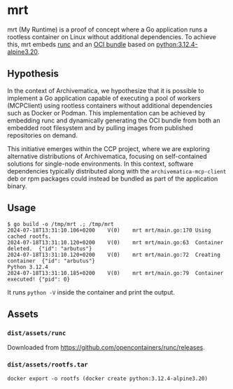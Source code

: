 # mrt

mrt (My Runtime) is a proof of concept where a Go application runs a rootless
container on Linux without additional dependencies. To achieve this, mrt embeds
[runc] and an [OCI bundle] based on [python:3.12.4-alpine3.20].

## Hypothesis

In the context of Archivematica, we hypothesize that it is possible to implement
a Go application capable of executing a pool of workers (MCPClient) using
rootless containers without additional dependencies such as Docker or Podman.
This implementation can be achieved by embedding runc and dynamically generating
the OCI bundle from both an embedded root filesystem and by pulling images from
published repositories on demand.

This initiative emerges within the CCP project, where we are exploring
alternative distributions of Archivematica, focusing on self-contained solutions
for single-node environments. In this context, software dependencies typically
distributed along with the `archivematica-mcp-client` deb or rpm packages could
instead be bundled as part of the application binary.

## Usage

```
$ go build -o /tmp/mrt .; /tmp/mrt
2024-07-18T13:31:10.106+0200	V(0)	mrt	mrt/main.go:170	Using cached rootfs.
2024-07-18T13:31:10.120+0200	V(0)	mrt	mrt/main.go:63	Container deleted.	{"id": "arbutus"}
2024-07-18T13:31:10.120+0200	V(0)	mrt	mrt/main.go:72	Creating container	{"id": "arbutus"}
Python 3.12.4
2024-07-18T13:31:10.185+0200	V(0)	mrt	mrt/main.go:79	Container executed!	{"pid": 0}
```

It runs `python -V` inside the container and print the output.

## Assets

### `dist/assets/runc`

Downloaded from https://github.com/opencontainers/runc/releases.

### `dist/assets/rootfs.tar`

```
docker export -o rootfs (docker create python:3.12.4-alpine3.20)
```


[runc]: https://github.com/opencontainers/runc
[python:3.12.4-alpine3.20]: https://hub.docker.com/layers/library/python/3.12.4-alpine3.20/images/sha256-ebe4166fcf7fd212975cb932440ba69cfd6c27fdb9ab2253f965a1d2d7f1c476
[OCI bundle]: https://github.com/opencontainers/runtime-spec/blob/main/bundle.md
